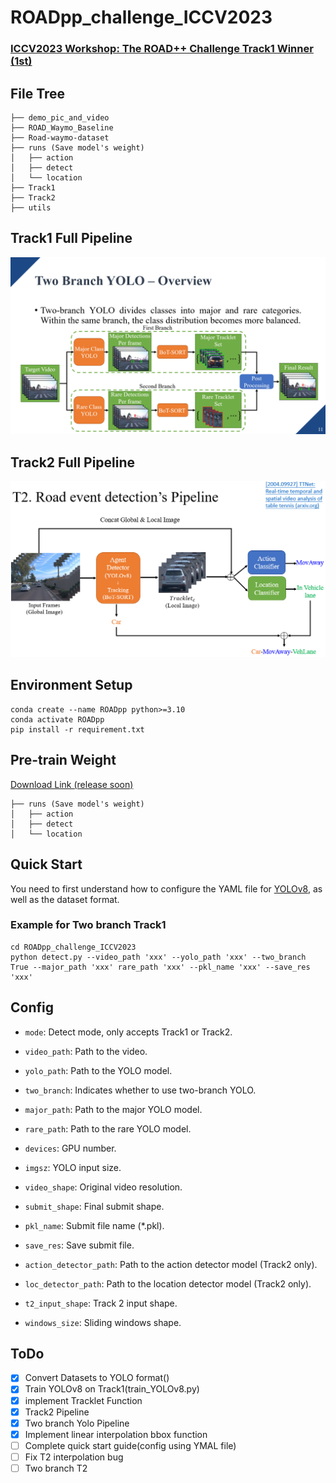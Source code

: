 # ROADpp_challenge_ICCV2023

### [ICCV2023 Workshop: The ROAD++ Challenge Track1 Winner (1st)](https://sites.google.com/view/road-plus-plus/challenge?authuser=0#h.zbmjfm1sbx03)

## File Tree
```
├── demo_pic_and_video
├── ROAD_Waymo_Baseline
├── Road-waymo-dataset
├── runs (Save model's weight)
│   ├── action
│   ├── detect
│   └── location
├── Track1
├── Track2
├── utils
```
## Track1 Full Pipeline
![demo](demo_pic_and_video/t1_pipeline.png)
## Track2 Full Pipeline
![demo](demo_pic_and_video/Full_pipeline.png)

## Environment Setup
```
conda create --name ROADpp python>=3.10
conda activate ROADpp
pip install -r requirement.txt
```

## Pre-train Weight
[Download Link (release soon)](https://drive.google.com/drive/folders/1aOQjU5qGBVtPS8ACPlJxU9K5zKOpVx0Z?usp=share_link)
```
├── runs (Save model's weight)
│   ├── action
│   ├── detect
│   └── location
```

## Quick Start
You need to first understand how to configure the YAML file for [YOLOv8](https://docs.ultralytics.com/), as well as the dataset format.

### Example for Two branch Track1
```
cd ROADpp_challenge_ICCV2023
python detect.py --video_path 'xxx' --yolo_path 'xxx' --two_branch True --major_path 'xxx' rare_path 'xxx' --pkl_name 'xxx' --save_res 'xxx'
```

## Config
- `mode`: Detect mode, only accepts Track1 or Track2.

- `video_path`: Path to the video.

- `yolo_path`: Path to the YOLO model.

- `two_branch`: Indicates whether to use two-branch YOLO.

- `major_path`: Path to the major YOLO model.

- `rare_path`: Path to the rare YOLO model.

- `devices`: GPU number.

- `imgsz`: YOLO input size.

- `video_shape`: Original video resolution.

- `submit_shape`: Final submit shape.

- `pkl_name`: Submit file name (*.pkl).

- `save_res`: Save submit file.

- `action_detector_path`: Path to the action detector model (Track2 only).

- `loc_detector_path`: Path to the location detector model (Track2 only).

- `t2_input_shape`: Track 2 input shape.

- `windows_size`: Sliding windows shape.


## ToDo

- [x] Convert Datasets to YOLO format()
- [x] Train YOLOv8 on Track1(train_YOLOv8.py)
- [x] implement Tracklet Function
- [x] Track2 Pipeline
- [x] Two branch Yolo Pipeline
- [x] Implement linear interpolation bbox function
- [ ] Complete quick start guide(config using YMAL file)
- [ ] Fix T2 interpolation bug
- [ ] Two branch T2